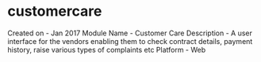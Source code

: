# customercare
Created on - Jan 2017
Module Name - Customer Care
Description - A user interface for the vendors enabling them to check contract details, payment history, raise various types of complaints etc
Platform - Web



